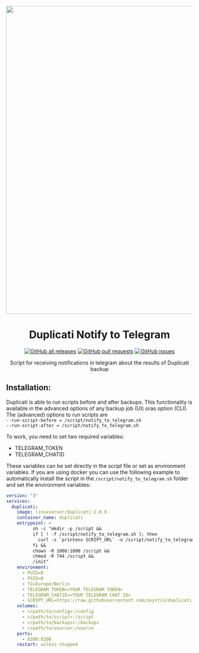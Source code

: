 <p align="center">
  <a href="https://github.com/oxystin/duplicati-notify-to-telegram"><img src="https://raw.githubusercontent.com/oxystin/duplicati-notify-to-telegram/main/img/notify_to_telegram.png" width="830"></a>
</p>

<span align="center">

# Duplicati Notify to Telegram
[![GitHub all releases](https://img.shields.io/github/downloads/oxystin/duplicati-notify-to-telegram/total)](https://github.com/oxystin/duplicati-notify-to-telegram/releases)
[![GitHub pull requests](https://img.shields.io/github/issues-pr/oxystin/duplicati-notify-to-telegram.svg)](https://github.com/oxystin/duplicati-notify-to-telegram/pulls)
[![GitHub issues](https://img.shields.io/github/issues/oxystin/duplicati-notify-to-telegram.svg)](https://github.com/oxystin/duplicati-notify-to-telegram/issues)

Script for receiving notifications in telegram about the results of Duplicati backup

</span>

## Installation:

Duplicati is able to run scripts before and after backups. This functionality is available in the advanced options of any backup job (UI) oras option (CLI). The (advanced) options to run scripts are   
`--run-script-before = /script/notify_to_telegram.sh`   
`--run-script-after = /script/notify_to_telegram.sh`

To work, you need to set two required variables: 
- TELEGRAM_TOKEN
- TELEGRAM_CHATID

These variables can be set directly in the script file or set as environment variables. If you are using docker you can use the following example to automatically install the script in the `/script/notify_to_telegram.sh` folder and set the environment variables:

```yaml
version: "3"
services:
  duplicati:
    image: linuxserver/duplicati:2.0.6
    container_name: duplicati
    entrypoint: >
          sh -c "mkdir -p /script &&
          if [ ! -f /script/notify_to_telegram.sh ]; then
            curl -s `printenv SCRIPT_URL` -o /script/notify_to_telegram.sh
          fi &&
          chown -R 1000:1000 /script &&
          chmod -R 744 /script && 
          /init"
    environment:
      - PUID=0
      - PGID=0
      - TZ=Europe/Berlin
      - TELEGRAM_TOKEN=<YOUR TELEGRAM TOKEN>
      - TELEGRAM_CHATID=<YOUR TELEGRAM CHAT ID>
      - SCRIPT_URL=https://raw.githubusercontent.com/oxystin/duplicati-notify-to-telegram/main/notify_to_telegram.sh
    volumes:
      - </path/to/config>:/config
      - </path/to/script>:/script
      - </path/to/backups>:/backups
      - </path/to/source>:/source
    ports:
      - 8200:8200
    restart: unless-stopped
```